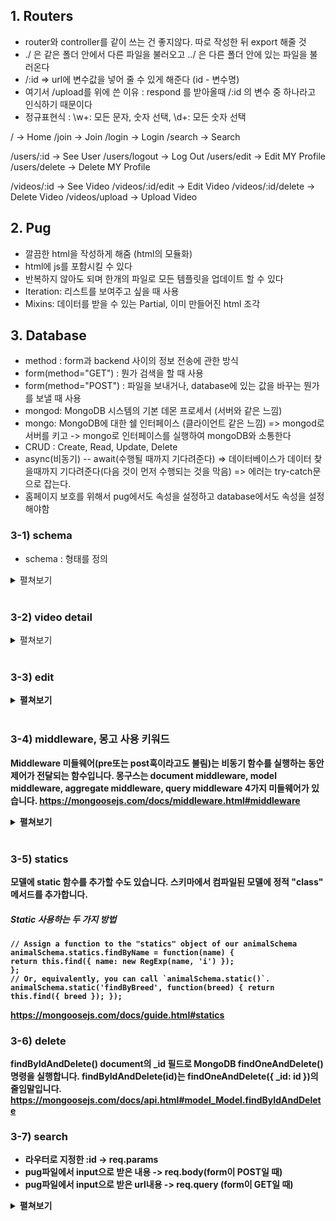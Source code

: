 ## 1. Routers

- router와 controller를 같이 쓰는 건 좋지않다. 따로 작성한 뒤 export 해줄 것
- ./ 은 같은 폴더 안에서 다른 파일을 불러오고 ../ 은 다른 폴더 안에 있는 파일을 불러온다
- /:id => url에 변수값을 넣어 줄 수 있게 해준다 (id - 변수명)
- 여기서 /upload를 위에 쓴 이유 : respond 를 받아올때 /:id 의 변수 중 하나라고 인식하기 때문이다
- 정규표현식 : \w+: 모든 문자, 숫자 선택, \d+: 모든 숫자 선택

/ -> Home
/join -> Join
/login -> Login
/search -> Search

/users/:id -> See User
/users/logout -> Log Out
/users/edit -> Edit MY Profile
/users/delete -> Delete MY Profile

/videos/:id -> See Video
/videos/:id/edit -> Edit Video
/videos/:id/delete -> Delete Video
/videos/upload -> Upload Video

## 2. Pug

- 깔끔한 html을 작성하게 해줌 (html의 모듈화)
- html에 js를 포함시킬 수 있다
- 반복하지 않아도 되며 한개의 파일로 모든 템플릿을 업데이트 할 수 있다
- Iteration: 리스트를 보여주고 싶을 때 사용
- Mixins: 데이터를 받을 수 있는 Partial, 이미 만들어진 html 조각

## 3. Database

- method : form과 backend 사이의 정보 전송에 관한 방식
- form(method="GET") : 뭔가 검색을 할 때 사용
- form(method="POST") : 파일을 보내거나, database에 있는 값을 바꾸는 뭔가를 보낼 때 사용
- mongod: MongoDB 시스템의 기본 데몬 프로세서 (서버와 같은 느낌)
- mongo: MongoDB에 대한 쉘 인터페이스 (클라이언트 같은 느낌)
  => mongod로 서버를 키고 -> mongo로 인터페이스를 실행하여 mongoDB와 소통한다
- CRUD : Create, Read, Update, Delete
- async(비동기) -- await(수행될 때까지 기다려준다)
  => 데이터베이스가 데이터 찾을때까지 기다려준다(다음 것이 먼저 수행되는 것을 막음)
  => 에러는 try-catch문으로 잡는다.
- 홈페이지 보호를 위해서 pug에서도 속성을 설정하고 database에서도 속성을 설정해야함


### 3-1) schema
- schema : 형태를 정의
<details>
<summary>펼쳐보기</summary>
<strong>* 몽구스 스키마 타입 확인</strong><br>
Mongoose 스키마는 Mongoose 모델을 구성하기 위한 객체로 생각할 수 있습니다.
https://mongoosejs.com/docs/schematypes.html <br>
<strong>* 몽구스 스키마 타입 정의</strong><br>
몽구스의 모든 것은 스키마로 시작합니다. 각 스키마는 MongoDB 컬렉션에 매핑되고 해당 컬렉션 내 문서의 모양을 정의합니다.
https://mongoosejs.com/docs/guide.html
</details>
<br>

### 3-2) video detail
<details>
<summary>펼쳐보기</summary>
<strong>* 정규표현식</strong><br>
http://regexpal.com <br>
<strong>* 몽고DB Document</strong><br>
몽고DB는 ObjectID를 24바이트 16진 문자열 표현으로 반환한다.
https://mongodb.github.io/node-mongodb-native/api-bson-generated/objectid.html
https://docs.mongodb.com/manual/reference/method/ObjectId/ <br>
<strong>* 십육진법 (Hexadecimal)<br>
십육진법은 십육을 밑으로 하는 기수법이다. 보통 0부터 9까지의 수와 A에서 F까지의 로마 문자를 사용하고, 이때 대소문자는 구별하지 않는다.
Hexadecimal: 0~9까지의 숫자와 A-F까지의 알파벳이 조합된 string <br>
<strong>* findOne</strong><br>
해당 조건과 일치하는 document를 찾는다.
_id로 찾는 경우에는 findById()를 사용할 것을 권장
findById(id)는 거의* findOne({ _id: id })과 동일합니다.
https://mongoosejs.com/docs/api.html#model_Model.findOne <br>
<strong>* findById</strong><br>
https://mongoosejs.com/docs/api.html#model_Model.findById <br>
</details>
<br>

### 3-3) edit

<details>
<summary>펼쳐보기</summary>
<strong>* String.prototype.startsWith()</strong><br>
startsWith() 메소드는 어떤 문자열이 특정 문자로 시작하는지 확인하여 결과를 true 혹은 false로 반환합니다.
https://developer.mozilla.org/ko/docs/Web/JavaScript/Reference/Global_Objects/String/startsWith <br>
<strong>* String.prototype.endsWith()</strong><br>
The endsWith() 메서드를 사용하여 어떤 문자열에서 특정 문자열로 끝나는지를 확인할 수 있으며, 그 결과를 true 혹은 false로 반환한다.
https://developer.mozilla.org/ko/docs/Web/JavaScript/Reference/Global_Objects/String/endsWith <br>
<strong>* 십육진법 (Hexadecimal)<br>
십육진법은 십육을 밑으로 하는 기수법이다. 보통 0부터 9까지의 수와 A에서 F까지의 로마 문자를 사용하고, 이때 대소문자는 구별하지 않는다.
Hexadecimal: 0~9까지의 숫자와 A-F까지의 알파벳이 조합된 string <br>
</details>
<br>

### 3-4) middleware, 몽고 사용 키워드
Middleware
미들웨어(pre또는 post훅이라고도 불림)는 비동기 함수를 실행하는 동안 제어가 전달되는 함수입니다.
몽구스는 document middleware, model middleware, aggregate middleware, query middleware 4가지 미들웨어가 있습니다.
https://mongoosejs.com/docs/middleware.html#middleware

<details>
<summary>펼쳐보기</summary>
- mongo : 몽고 사용
<br>- show dbs : 내가 가진 db보기
<br>- db : 현재 사용중인 db 확인
<br>- use dbName : 사용할 db 선택하기
<br>- show collections : db 컬렉션 보기
<br>- db.collectionName.find() : db 컬렉션 안에 documents 보기
<br>- db.collectionName.remove({}) : db 컬렉션 안에 documents 내용 모두 제거하기
</details>
<br>


### 3-5) statics
모델에 static 함수를 추가할 수도 있습니다.
스키마에서 컴파일된 모델에 정적 "class" 메서드를 추가합니다.
##### Static 사용하는 두 가지 방법
```
// Assign a function to the "statics" object of our animalSchema
animalSchema.statics.findByName = function(name) {
return this.find({ name: new RegExp(name, 'i') });
};
// Or, equivalently, you can call `animalSchema.static()`.
animalSchema.static('findByBreed', function(breed) { return this.find({ breed }); });
```
https://mongoosejs.com/docs/guide.html#statics

### 3-6) delete
findByIdAndDelete()
document의 _id 필드로 MongoDB findOneAndDelete() 명령을 실행합니다.
findByIdAndDelete(id)는 findOneAndDelete({ _id: id })의 줄임말입니다.
https://mongoosejs.com/docs/api.html#model_Model.findByIdAndDelete

### 3-7) search

- 라우터로 지정한 :id -> req.params
- pug파일에서 input으로 받은 내용 -> req.body(form이 POST일 때)
- pug파일에서 input으로 받은 url내용 -> req.query (form이 GET일 때)

<details>
<summary>펼쳐보기</summary>
<strong>* Query.prototype.sort()</strong><br>
정렬 순서를 설정합니다. 개체가 전달되면 허용되는 값은 asc, desc, 오름차순, 내림차순, 1 및 -1입니다.
https://mongoosejs.com/docs/api.html#query_Query-sort <br>
<strong>* req.query</strong><br>
라우트 안에 query string parameter를 포함하고 있는 객체로, URL에서 데이터를 가져올 때 주로 사용한다.
예) ?keyword="food" => {keyword: "food"}
query parse가 비활성화로 설정되면 빈 객체 {}이고, 그렇지 않으면 구성된 query parse의 결과입니다.
https://expressjs.com/ko/api.html#req.query <br>
<strong>* Model.find()<br>
documents를 찾습니다. (findOne과 다르게 전체 document를 찾습니다.)
Mongoose는 명령이 전송되기 전에 모델의 스키마와 일치하도록 필터를 캐스팅합니다.
https://mongoosejs.com/docs/api.html#model_Model.find <br>
<strong>* 몽고DB regex ($regex)<br>
몽고DB에서 정규표현식을 사용하기 위해 사용하는 키워드
쿼리의 패턴 일치 문자열에 대한 정규식 기능을 제공합니다.
https://docs.mongodb.com/manual/reference/operator/query/regex <br>
<strong>* RegExp mdn<br>
RegExp 생성자는 패턴을 사용해 텍스트를 판별할 때 사용합니다.
https://developer.mozilla.org/ko/docs/Web/JavaScript/Reference/Global_Objects/RegExp <br>
<strong>* RegExp 사용 방법<br>
RegExp 객체는 리터럴 표기법과 생성자로써 생성할 수 있습니다.
리터럴 표기법의 매개변수는 두 빗금으로 감싸야 하며 따옴표를 사용하지 않습니다.
생성자 함수의 매개변수는 빗금으로 감싸지 않으나 따옴표를 사용합니다.
```
/ab+c/i 를 아래 RegExp 생성자를 이용해서 만들 수 있습니다.
new RegExp(/ab+c/, 'i') // 리터럴 표기법
new RegExp('ab+c', 'i') // 생성자 함수
```
<br>
</details>
<br>
